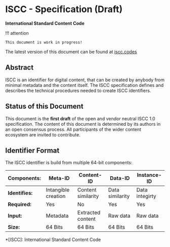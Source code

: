 # ISCC - Specification (Draft)

**International Standard Content Code**

!!! attention

    This document is work in progress!
The latest version of this document can be found at [iscc.codes](http://iscc.codes)

## Abstract
ISCC is an identifier for digital content, that can be created by anybody from minimal metadata and the content itself. The ISCC specification defines and describes the technical procedures needed to create ISCC identifiers.

## Status of this Document

This document is the **first draft** of the open and vendor neutral ISCC 1.0 specification. The content of this document is determined by its authors in an open consensus process. All participants of the wider content ecosystem are invited to contribute.

## Identifier Format
The ISCC identifier is build from multiple 64-bit components:

| Components:     | Meta-ID             | Content-ID         | Data-ID         | Instance-ID    |
| --------------- | ------------------- | ------------------ | --------------- | -------------- |
| **Identifies:** | Intangible creation | Content similarity | Data similarity | Data integirty |
| **Required:**   | Yes                 | No                 | Yes             | Yes            |
| **Input:**      | Metadata            | Extracted  content | Raw data        | Raw data       |
| **Size:**       | 64 Bits             | 64 Bits            | 64 Bits         | 64 Bits        |


*[ISCC]: International Standard Content Code

